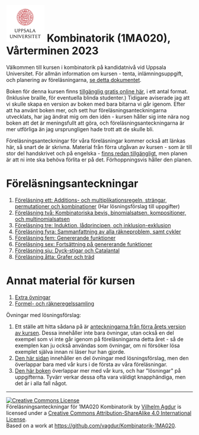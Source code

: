 # ![UUs logotyp](./graphics/UU_logo_color.png "UUs logotyp") Kombinatorik (1MA020), Vårterminen 2023

Välkommen till kursen i kombinatorik på kandidatnivå vid Uppsala Universitet. För allmän information om kursen - tenta, inlämningsuppgift, och planering av föreläsningarna, [se detta dokumentet](https://vagdur.github.io/Kombinatorik-1MA020/kursinformation.pdf).

Boken för denna kursen finns [tillgänglig gratis online här](https://rellek.net/book/app-comb.html), i ett antal format. (Inklusive braille, för eventuella blinda studenter.) Tidigare aviserade jag att vi skulle skapa en version av boken med bara bitarna vi går igenom. Efter att ha använt boken mer, och sett hur föreläsningsanteckningarna utvecklats, har jag ändrat mig om den idén - kursen håller sig inte nära nog boken att det är meningsfullt att göra, och föreläsningsanteckningarna är mer utförliga än jag ursprungligen hade trott att de skulle bli.

Föreläsningsanteckningar för våra föreläsningar kommer också att länkas här, så snart de är skrivna. Material från förra utgåvan av kursen - som är till stor del handskrivet och på engelska - [finns redan tillgängligt](https://vagdur.github.io/Kombinatorik-1MA020/CombinatoricsCourse.pdf), men planen är att ni inte ska behöva förlita er på det. Förhoppningsvis håller den planen.

# Föreläsningsanteckningar

1. [Föreläsning ett: Additions- och multiplikationsregeln, strängar, permutationer och kombinationer](https://vagdur.github.io/Kombinatorik-1MA020/lecture1.pdf) (Har lösningsförslag till uppgifter)
2. [Föreläsning två: Kombinatoriska bevis, binomialsatsen, kompositioner, och multinomialsatsen](https://vagdur.github.io/Kombinatorik-1MA020/lecture2.pdf)
3. [Föreläsning tre: Induktion, lådprincipen, och inklusion-exklusion](https://vagdur.github.io/Kombinatorik-1MA020/lecture3.pdf)
4. [Föreläsning fyra: Sammanfattning av alla räkneproblem, samt cykler](https://vagdur.github.io/Kombinatorik-1MA020/lecture4.pdf)
5. [Föreläsning fem: Genererande funktioner](https://vagdur.github.io/Kombinatorik-1MA020/lecture5.pdf)
6. [Föreläsning sex: Fortsättning på genererande funktioner](https://vagdur.github.io/Kombinatorik-1MA020/lecture6.pdf)
7. [Föreläsning sju: Dyck-stigar och Catalantal](https://vagdur.github.io/Kombinatorik-1MA020/lecture7.pdf)
8. [Föreläsning åtta: Grafer och träd](https://vagdur.github.io/Kombinatorik-1MA020/lecture8.pdf)

# Annat material för kursen

1. [Extra övningar](https://vagdur.github.io/Kombinatorik-1MA020/extra_exercises.pdf)
2. [Formel- och räkneregelssamling](https://vagdur.github.io/Kombinatorik-1MA020/formulae.pdf)

Övningar med lösningsförslag: 
1. Ett ställe att hitta sådana på är [anteckningarna från förra årets version av kursen](https://vagdur.github.io/Kombinatorik-1MA020/CombinatoricsCourse.pdf). Dessa innehåller inte bara övningar, utan också en del exempel som vi inte går igenom på föreläsningarna detta året - så de exemplen kan ju också användas som övningar, om ni försöker lösa exemplet själva innan ni läser hur han gjorde. 
2. [Den här sidan](https://www.math.wichita.edu/~hammond/math321/section-counting-binomial.html) innehåller en del övningar med lösningsförslag, men den överlappar bara med vår kurs i de första av våra föreläsningar.
3. [Den här boken](https://discrete.openmathbooks.org/dmoi2/frontmatter.html) överlappar mer med vår kurs, och har "lösningar" på uppgifterna. Tyvärr verkar dessa ofta vara väldigt knapphändiga, men det är i alla fall något.

<hr />

<a rel="license" href="http://creativecommons.org/licenses/by-sa/4.0/"><img alt="Creative Commons License" style="border-width:0" src="https://i.creativecommons.org/l/by-sa/4.0/88x31.png" /></a><br /><span xmlns:dct="http://purl.org/dc/terms/" href="http://purl.org/dc/dcmitype/Text" property="dct:title" rel="dct:type">Föreläsningsanteckningar för 1MA020 Kombinatorik</span> by <a xmlns:cc="http://creativecommons.org/ns#" href="https://github.com/vagdur" property="cc:attributionName" rel="cc:attributionURL">Vilhelm Agdur</a> is licensed under a <a rel="license" href="http://creativecommons.org/licenses/by-sa/4.0/">Creative Commons Attribution-ShareAlike 4.0 International License</a>.<br />Based on a work at <a xmlns:dct="http://purl.org/dc/terms/" href="https://github.com/vagdur/Kombinatorik-1MA020" rel="dct:source">https://github.com/vagdur/Kombinatorik-1MA020</a>.
